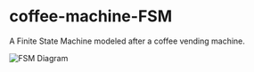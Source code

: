 # coffee-machine-FSM
A Finite State Machine modeled after a coffee vending machine.


![FSM Diagram](https://i.ibb.co/YhNJ7cf/Automat-cafea.png)
